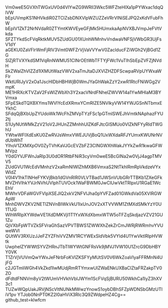 Vm0weE5GVXhTWGxUV0d4VlYwZG9WRll3Wkc5WFZteHlXa1pPYWxac1dqQlVW
bEpUVmpKS1NHVkdiR0ZTClZsbDNXVlpWZUZZeVRrVlNiSEJPQ2xKdVFubFhW
bEpIV1ZkT2NrNVdaR0ZTYmtKWVEyeGFjMk5HUmxkaApNVXBJVmpJeFVtVkda
SFZTYkdScFVqRktkMUV5ZUdGU01XUnhWMnhvVndwaVNFSjVWbGR3UjFsV1dY
aGEKU0ZaVFlrWmFjRlV3Vmt0WFZrVjVaVVYwV0ZaclducFZiWGh2VjBGd1ZG
SlZjRTVXYkdSM1VqRnNWMU51ClNrOEtWbTFTYjFWc1VuTlhSbEpZVFZjNVdH
SkZWalZhVlZZd1lXMUtWazVWV2xaTmJtaDJXVlZHZDFScwpaRVpUYWxaWFlr
WktURlJyV2xOa1JscHlDbHBHWjB0WmJYaGhWakZzY2xwR1RtcFNiWGg2VmpK
ME1HRXcKTVZaV2FsWlZWbXh3Y2xacVNrdFNhelZWVW14a1YwMHlaM3BYVmxa
SFpESkdTQXBXYms1WVlYcEdXRmxYCmRIZE5NVlkyVW14YWJGSnNTbmxEYkhC
SFdqQjBXbUpZYUdoWk1WcFhZMVpTYzFSc1pGTmlSWEJhVmtkNAphazFYU2tj
S1UyNUtWMkZzV21oV2JHUnZZMnhhUlZKdFJtcGlSMUo0VlZkNFYyRldTWGhU
YWtwWFlXdEsKU0ZwRVJsWmxVWEJUVjBoQ1UxWXdaRFJYUmxKWUNrNVdUbWhT
YlhoV1ZXMXpOV0ZyTVhKaVJGcEVZbFZ3ClNGWXhWakJYYkZwR1kwaGFWMVpz
Y0dGYVJFWnJaRlp3U0dOR1RtbFNiR3cyVm0weE5BcGlNa2w0VjJ4agpTMVV5
ZUdGVU1WcEdVMnhzV2xaRmNIWlZhMXB6VmxaS2NtTkhlRmRpVkdzeVYxWldZ
V0l4V1hkTlNHeFYKVjBkb1dGVnRlR0VLVTBad1JWSnVUbGRrTTBKb1ZXeGFk
MVZHVlhkYVJrNVhUVlphTUVOck1WaFBWM0JwClUwVktTRlpxU1RGaE1WcEhV
MWhrVDFaWGVFVlpXSEJIQ2xkV2NFVlJha0pYVFZad01GWkdVa05XVlRGWApW
MnhDWVZKV2NETlZNVnBIWkVkU1IxUnJOV2xXTVVWM1ZtMXdSMkYzY0U1TlJG
WlhWRlpXYWdwVE1XdDMKVjI1T1YxWXdXbmxWTW5oTFZqSkdjazVZV21GU1Zu
QjVXbFpWTVZkSFVraGhSazVPVTBWS1ZWWXhZekZrCmJWRjRWRmhvYVUweWVI
QUtWV3RXUzJJeFZYZFhiVVZMV1RCYWExSldVbk5VYld4U1YwVktlRlpHVWtk
UwphelZYWWtSYVZHRnJTbTlWYWtGNFRsVk9jMVJ1VW10U1ZrcG9DbHBYY0VK
T1ZrVjVUVmQwYWxJeFNrbFoKVlZKSFYyMUtSV0V6WkZoaVIyaFFRMnN4UjFG
c2JGTmliWGh4VkZkd1IwMUdjRmRTYmxwUlZWaENkUXBaClZtaFRZakpTV0ZO
dFdtdFNNVm8yV2tWUmVHVkhVblJWYm1ScFVqSjBURU50WkhCa1IyZ3hXV3c1
TUZwWQpUakJRVjNScVltNUNkMWwzYnowS1oybDBhSFZpWDNSbGMzUTliV1pv
YTJob0NnPT0KZ2l0aHViX3Rlc3Q9ZWdpeHZ4Cg==
github_test=klwfcm
